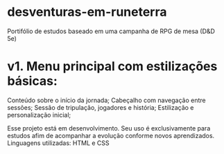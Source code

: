 # desventuras-em-runeterra
Portifólio de estudos baseado em uma campanha de RPG de mesa (D&D 5e)

# v1. Menu principal com estilizações básicas:
Conteúdo sobre o início da jornada;
Cabeçalho com navegação entre sessões;
Sessão de tripulação, jogadores e história;
Estilização e personalização inicial;


Esse projeto está em desenvolvimento. Seu uso é exclusivamente para estudos afim de acompanhar a evolução conforme novos aprendizados.
Linguagens utilizadas:
HTML e CSS
